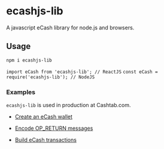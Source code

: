 # ecashjs-lib

A javascript eCash library for node.js and browsers.

## Usage

`npm i ecashjs-lib`

`import eCash from 'ecashjs-lib'; // ReactJS`
`const eCash = require('ecashjs-lib'); // NodeJS`

### Examples

`ecashjs-lib` is used in production at Cashtab.com.

-   [Create an eCash wallet](https://github.com/Bitcoin-ABC/bitcoin-abc/blob/master/cashtab/src/hooks/useWallet.js)

-   [Encode OP_RETURN messages](https://github.com/Bitcoin-ABC/bitcoin-abc/blob/master/cashtab/src/utils/cashMethods.js)

-   [Build eCash transactions](https://github.com/Bitcoin-ABC/bitcoin-abc/blob/master/cashtab/src/utils/txBuilder.js)
